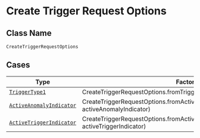 
# Create Trigger Request Options

## Class Name

`CreateTriggerRequestOptions`

## Cases

| Type | Factory Method |
|  --- | --- |
| [`TriggerType1`](../../../doc/models/trigger-type-1.md) | CreateTriggerRequestOptions.fromTriggerType1(TriggerType1 triggerType1) |
| [`ActiveAnomalyIndicator`](../../../doc/models/active-anomaly-indicator.md) | CreateTriggerRequestOptions.fromActiveAnomalyIndicator(ActiveAnomalyIndicator activeAnomalyIndicator) |
| [`ActiveTriggerIndicator`](../../../doc/models/active-trigger-indicator.md) | CreateTriggerRequestOptions.fromActiveTriggerIndicator(ActiveTriggerIndicator activeTriggerIndicator) |

